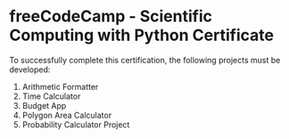 # freeCodeCamp - Scientific Computing with Python Certificate

To successfully complete this certification, the following projects must be developed:
1. Arithmetic Formatter
2. Time Calculator
3. Budget App
4. Polygon Area Calculator
5. Probability Calculator Project